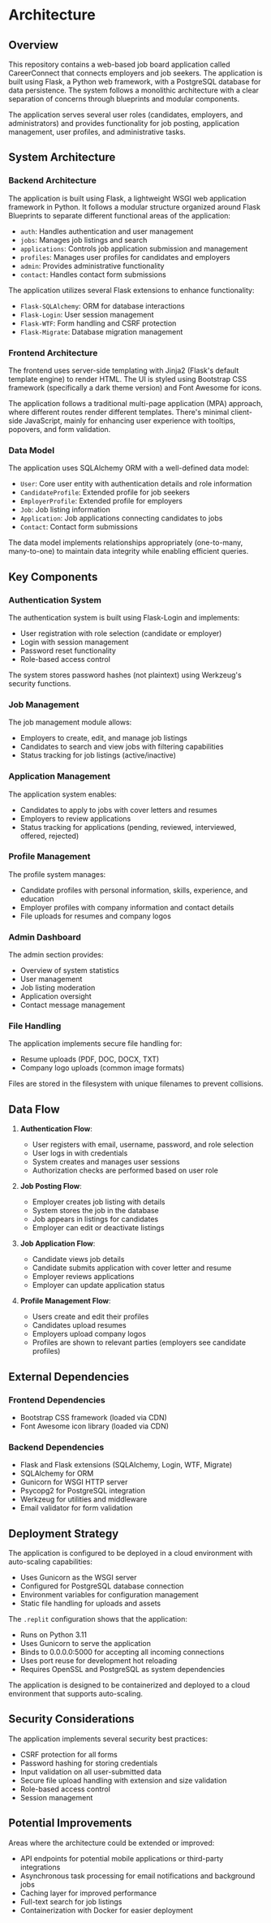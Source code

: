 # Architecture

## Overview

This repository contains a web-based job board application called CareerConnect that connects employers and job seekers. The application is built using Flask, a Python web framework, with a PostgreSQL database for data persistence. The system follows a monolithic architecture with a clear separation of concerns through blueprints and modular components.

The application serves several user roles (candidates, employers, and administrators) and provides functionality for job posting, application management, user profiles, and administrative tasks.

## System Architecture

### Backend Architecture

The application is built using Flask, a lightweight WSGI web application framework in Python. It follows a modular structure organized around Flask Blueprints to separate different functional areas of the application:

- `auth`: Handles authentication and user management
- `jobs`: Manages job listings and search
- `applications`: Controls job application submission and management
- `profiles`: Manages user profiles for candidates and employers
- `admin`: Provides administrative functionality
- `contact`: Handles contact form submissions

The application utilizes several Flask extensions to enhance functionality:
- `Flask-SQLAlchemy`: ORM for database interactions
- `Flask-Login`: User session management
- `Flask-WTF`: Form handling and CSRF protection
- `Flask-Migrate`: Database migration management

### Frontend Architecture

The frontend uses server-side templating with Jinja2 (Flask's default template engine) to render HTML. The UI is styled using Bootstrap CSS framework (specifically a dark theme version) and Font Awesome for icons.

The application follows a traditional multi-page application (MPA) approach, where different routes render different templates. There's minimal client-side JavaScript, mainly for enhancing user experience with tooltips, popovers, and form validation.

### Data Model

The application uses SQLAlchemy ORM with a well-defined data model:

- `User`: Core user entity with authentication details and role information
- `CandidateProfile`: Extended profile for job seekers
- `EmployerProfile`: Extended profile for employers
- `Job`: Job listing information
- `Application`: Job applications connecting candidates to jobs
- `Contact`: Contact form submissions

The data model implements relationships appropriately (one-to-many, many-to-one) to maintain data integrity while enabling efficient queries.

## Key Components

### Authentication System

The authentication system is built using Flask-Login and implements:
- User registration with role selection (candidate or employer)
- Login with session management
- Password reset functionality
- Role-based access control

The system stores password hashes (not plaintext) using Werkzeug's security functions.

### Job Management

The job management module allows:
- Employers to create, edit, and manage job listings
- Candidates to search and view jobs with filtering capabilities
- Status tracking for job listings (active/inactive)

### Application Management

The application system enables:
- Candidates to apply to jobs with cover letters and resumes
- Employers to review applications
- Status tracking for applications (pending, reviewed, interviewed, offered, rejected)

### Profile Management

The profile system manages:
- Candidate profiles with personal information, skills, experience, and education
- Employer profiles with company information and contact details
- File uploads for resumes and company logos

### Admin Dashboard

The admin section provides:
- Overview of system statistics
- User management
- Job listing moderation
- Application oversight
- Contact message management

### File Handling

The application implements secure file handling for:
- Resume uploads (PDF, DOC, DOCX, TXT)
- Company logo uploads (common image formats)

Files are stored in the filesystem with unique filenames to prevent collisions.

## Data Flow

1. **Authentication Flow**:
   - User registers with email, username, password, and role selection
   - User logs in with credentials
   - System creates and manages user sessions
   - Authorization checks are performed based on user role

2. **Job Posting Flow**:
   - Employer creates job listing with details
   - System stores the job in the database
   - Job appears in listings for candidates
   - Employer can edit or deactivate listings

3. **Job Application Flow**:
   - Candidate views job details
   - Candidate submits application with cover letter and resume
   - Employer reviews applications
   - Employer can update application status

4. **Profile Management Flow**:
   - Users create and edit their profiles
   - Candidates upload resumes
   - Employers upload company logos
   - Profiles are shown to relevant parties (employers see candidate profiles)

## External Dependencies

### Frontend Dependencies
- Bootstrap CSS framework (loaded via CDN)
- Font Awesome icon library (loaded via CDN)

### Backend Dependencies
- Flask and Flask extensions (SQLAlchemy, Login, WTF, Migrate)
- SQLAlchemy for ORM
- Gunicorn for WSGI HTTP server
- Psycopg2 for PostgreSQL integration
- Werkzeug for utilities and middleware
- Email validator for form validation

## Deployment Strategy

The application is configured to be deployed in a cloud environment with auto-scaling capabilities:

- Uses Gunicorn as the WSGI server
- Configured for PostgreSQL database connection
- Environment variables for configuration management
- Static file handling for uploads and assets

The `.replit` configuration shows that the application:
- Runs on Python 3.11
- Uses Gunicorn to serve the application
- Binds to 0.0.0.0:5000 for accepting all incoming connections
- Uses port reuse for development hot reloading
- Requires OpenSSL and PostgreSQL as system dependencies

The application is designed to be containerized and deployed to a cloud environment that supports auto-scaling.

## Security Considerations

The application implements several security best practices:
- CSRF protection for all forms
- Password hashing for storing credentials
- Input validation on all user-submitted data
- Secure file upload handling with extension and size validation
- Role-based access control
- Session management

## Potential Improvements

Areas where the architecture could be extended or improved:
- API endpoints for potential mobile applications or third-party integrations
- Asynchronous task processing for email notifications and background jobs
- Caching layer for improved performance
- Full-text search for job listings
- Containerization with Docker for easier deployment